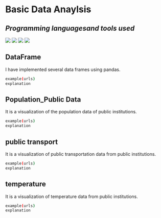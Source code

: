 # Basic Data Anaylsis 
## _Programming languages ​​and tools used_

<img src="https://img.shields.io/badge/Python-3766AB?style=flat-square&logo=Python&logoColor=white"/></a>
<img src="https://img.shields.io/badge/jupyter-orange?style=flat-square&logo=Jupyter&logoColor=white"/></a>
<img src="https://img.shields.io/badge/pandas-black?style=flat-square&logo=pandas&logoColor=white"/></a>
<img src="https://img.shields.io/badge/numpy-blue?style=flat-square&logo=Numpy&logoColor=white"/></a>


## DataFrame

I have implemented several data frames using pandas.

```sh
example(urls)
explanation
```
## Population_Public Data

It is a visualization of the population data of public institutions.

```sh
example(urls)
explanation
```

## public transport

It is a visualization of public transportation data from public institutions.

```sh
example(urls)
explanation
```
## temperature

It is a visualization of temperature data from public institutions.

```sh
example(urls)
explanation
```
